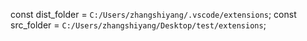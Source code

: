 const dist_folder = `C:/Users/zhangshiyang/.vscode/extensions`;
const src_folder = `C:/Users/zhangshiyang/Desktop/test/extensions`;
